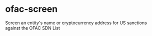 # ofac-screen
Screen an entity's name or cryptocurrency address for US sanctions against the OFAC SDN List
